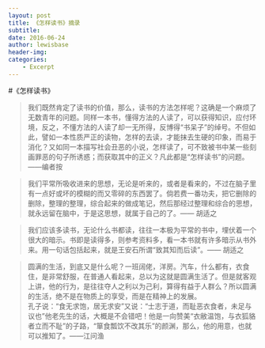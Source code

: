 ```yaml
---
layout: post
title: 《怎样读书》摘录
subtitle:
date: 2016-06-24
author: lewisbase
header-img:
categories: 
    - Excerpt
---
```

#《怎样读书》

> 我们既然肯定了读书的价值，那么，读书的方法怎样呢？这确是一个麻烦了无数青年的问题。同样一本书，懂得方法的人读了，可以获得知识，应付环境，反之，不懂方法的人读了却一无所得，反博得“书呆子”的绰号。不但如此，譬如一本性质严正的读物，怎样的去读，才能抹去生硬的印象，而易于消化？又如同一本描写社会丑恶的小说，怎样读了，可不致被书中某一些刻画罪恶的句子所诱惑；而获取其中的正义？凡此都是“怎样读书”的问题。——编者按


> 我们平常所吸收进来的思想，无论是听来的，或者是看来的，不过在脑子里有一点好或坏的模糊的而又零碎的东西罢了。倘若费一番功夫，把它删除的删除，整理的整理，综合起来的做成笔记，然后那经过整理和综合的思想，就永远留在脑中，于是这思想，就属于自己的了。—— 胡适之

> 我们应该多读书，无论什么书都读，往往一本极为平常的书中，埋伏着一个很大的暗示。书即是读得多，则参考资料多，看一本书就有许多暗示从书外来。用一句话包括起来，就是王安石所谓“致其知而后读”。—— 胡适之


> 圆满的生活，到底又是什么呢？一班阔佬，洋房。汽车，什么都有，衣食住，是非常舒服，在普通人看起来，总以为这就是圆满生活了。但是就客观上讲，他的行为，是往往夺人之利以为己利，算得有益于人群么？所以圆满的生活，绝不是在物质上的享受，而是在精神上的发展。  
孔子说：“食无求饱，居无求安”又说：“士志于道，而耻恶衣食者，未足与议也”他老先生的话，大概是不会错吧！他是一向赞美“衣敝温饱，与衣狐貉者立而不耻”的子路，“箪食瓢饮不改其乐”的颜渊，那么，他的用意，也就可以推知了。——江问渔
